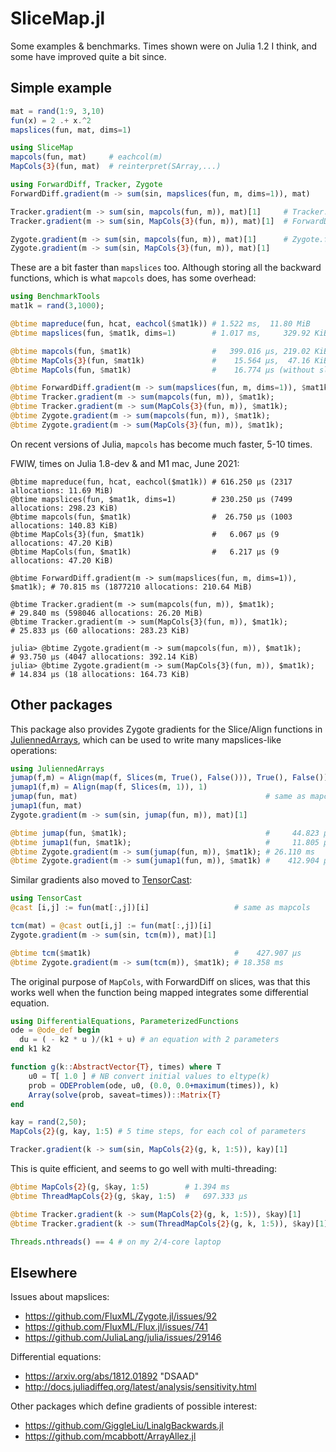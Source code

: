 # SliceMap.jl

Some examples & benchmarks. Times shown were on Julia 1.2 I think, 
and some have improved quite a bit since. 

## Simple example

```julia
mat = rand(1:9, 3,10)
fun(x) = 2 .+ x.^2
mapslices(fun, mat, dims=1)

using SliceMap
mapcols(fun, mat)     # eachcol(m)
MapCols{3}(fun, mat)  # reinterpret(SArray,...)

using ForwardDiff, Tracker, Zygote
ForwardDiff.gradient(m -> sum(sin, mapslices(fun, m, dims=1)), mat)

Tracker.gradient(m -> sum(sin, mapcols(fun, m)), mat)[1]     # Tracker.forward per slice
Tracker.gradient(m -> sum(sin, MapCols{3}(fun, m)), mat)[1]  # ForwardDiff on slices

Zygote.gradient(m -> sum(sin, mapcols(fun, m)), mat)[1]      # Zygote.forward per slice
Zygote.gradient(m -> sum(sin, MapCols{3}(fun, m)), mat)[1]
```

These are a bit faster than `mapslices` too. Although storing all the backward functions, 
which is what `mapcols` does, has some overhead:

```julia
using BenchmarkTools
mat1k = rand(3,1000);

@btime mapreduce(fun, hcat, eachcol($mat1k)) # 1.522 ms,  11.80 MiB
@btime mapslices(fun, $mat1k, dims=1)        # 1.017 ms,     329.92 KiB

@btime mapcols(fun, $mat1k)                  #   399.016 μs, 219.02 KiB
@btime MapCols{3}(fun, $mat1k)               #    15.564 μs,  47.16 KiB
@btime MapCols(fun, $mat1k)                  #    16.774 μs (without slice size)

@btime ForwardDiff.gradient(m -> sum(mapslices(fun, m, dims=1)), $mat1k); # 329.305 ms
@btime Tracker.gradient(m -> sum(mapcols(fun, m)), $mat1k);               #  70.203 ms
@btime Tracker.gradient(m -> sum(MapCols{3}(fun, m)), $mat1k);            #      51.129 μs, 282.92 KiB
@btime Zygote.gradient(m -> sum(mapcols(fun, m)), $mat1k);                #  20.454 ms,   3.52 MiB
@btime Zygote.gradient(m -> sum(MapCols{3}(fun, m)), $mat1k);             #      28.229 μs, 164.63 KiB
```

On recent versions of Julia, `mapcols` has become much faster, 5-10 times. 

FWIW, times on Julia 1.8-dev & and M1 mac, June 2021:

```
@btime mapreduce(fun, hcat, eachcol($mat1k)) # 616.250 μs (2317 allocations: 11.69 MiB)
@btime mapslices(fun, $mat1k, dims=1)        # 230.250 μs (7499 allocations: 298.23 KiB)
@btime mapcols(fun, $mat1k)                  #  26.750 μs (1003 allocations: 140.83 KiB)
@btime MapCols{3}(fun, $mat1k)               #   6.067 μs (9 allocations: 47.20 KiB)
@btime MapCols(fun, $mat1k)                  #   6.217 μs (9 allocations: 47.20 KiB)

@btime ForwardDiff.gradient(m -> sum(mapslices(fun, m, dims=1)), $mat1k); # 70.815 ms (1877210 allocations: 210.64 MiB)

@btime Tracker.gradient(m -> sum(mapcols(fun, m)), $mat1k);               # 29.840 ms (598046 allocations: 26.20 MiB)
@btime Tracker.gradient(m -> sum(MapCols{3}(fun, m)), $mat1k);            # 25.833 μs (60 allocations: 283.23 KiB)

julia> @btime Zygote.gradient(m -> sum(mapcols(fun, m)), $mat1k);         # 93.750 μs (4047 allocations: 392.14 KiB)
julia> @btime Zygote.gradient(m -> sum(MapCols{3}(fun, m)), $mat1k);      # 14.834 μs (18 allocations: 164.73 KiB)
```

## Other packages

This package also provides Zygote gradients for the Slice/Align functions in 
[JuliennedArrays](https://github.com/bramtayl/JuliennedArrays.jl),
which can be used to write many mapslices-like operations:

```julia
using JuliennedArrays
jumap(f,m) = Align(map(f, Slices(m, True(), False())), True(), False())
jumap1(f,m) = Align(map(f, Slices(m, 1)), 1)
jumap(fun, mat)                                          # same as mapcols
jumap1(fun, mat)
Zygote.gradient(m -> sum(sin, jumap(fun, m)), mat)[1]

@btime jumap(fun, $mat1k);                               #     44.823 μs
@btime jumap1(fun, $mat1k);                              #     11.805 μs, really?
@btime Zygote.gradient(m -> sum(jumap(fun, m)), $mat1k); # 26.110 ms
@btime Zygote.gradient(m -> sum(jumap1(fun, m)), $mat1k) #    412.904 μs, really?
```

Similar gradients also moved to [TensorCast](https://github.com/mcabbott/TensorCast.jl):

```julia
using TensorCast
@cast [i,j] := fun(mat[:,j])[i]                   # same as mapcols

tcm(mat) = @cast out[i,j] := fun(mat[:,j])[i]
Zygote.gradient(m -> sum(sin, tcm(m)), mat)[1]

@btime tcm($mat1k)                                #    427.907 μs
@btime Zygote.gradient(m -> sum(tcm(m)), $mat1k); # 18.358 ms
```

The original purpose of `MapCols`, with ForwardDiff on slices, was that this works well when
the function being mapped integrates some differential equation. 

```julia
using DifferentialEquations, ParameterizedFunctions
ode = @ode_def begin
  du = ( - k2 * u )/(k1 + u) # an equation with 2 parameters
end k1 k2

function g(k::AbstractVector{T}, times) where T
    u0 = T[ 1.0 ] # NB convert initial values to eltype(k)
    prob = ODEProblem(ode, u0, (0.0, 0.0+maximum(times)), k)
    Array(solve(prob, saveat=times))::Matrix{T}
end

kay = rand(2,50);
MapCols{2}(g, kay, 1:5) # 5 time steps, for each col of parameters

Tracker.gradient(k -> sum(sin, MapCols{2}(g, k, 1:5)), kay)[1]
```

This is quite efficient, and seems to go well with multi-threading:

```julia
@btime MapCols{2}(g, $kay, 1:5)        # 1.394 ms
@btime ThreadMapCols{2}(g, $kay, 1:5)  #   697.333 μs

@btime Tracker.gradient(k -> sum(MapCols{2}(g, k, 1:5)), $kay)[1]       # 2.561 ms
@btime Tracker.gradient(k -> sum(ThreadMapCols{2}(g, k, 1:5)), $kay)[1] # 1.344 ms

Threads.nthreads() == 4 # on my 2/4-core laptop
```

## Elsewhere

Issues about mapslices:
* https://github.com/FluxML/Zygote.jl/issues/92
* https://github.com/FluxML/Flux.jl/issues/741
* https://github.com/JuliaLang/julia/issues/29146

Differential equations:
* https://arxiv.org/abs/1812.01892 "DSAAD"
* http://docs.juliadiffeq.org/latest/analysis/sensitivity.html

Other packages which define gradients of possible interest:
* https://github.com/GiggleLiu/LinalgBackwards.jl
* https://github.com/mcabbott/ArrayAllez.jl

